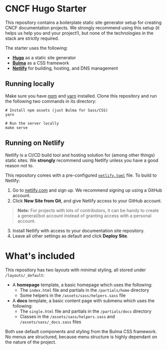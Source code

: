 # CNCF Hugo Starter

This repository contains a boilerplate static site generator setup for creating CNCF documentation projects. We strongly recommend using this setup (it helps us help you and your project!), but none of the technologies in the stack are strictly required.

The starter uses the following:
* **[Hugo](https://gohugo.io/)** as a static site generator
* **[Bulma](https://bulma.io/)** as a CSS framework
* **[Netlify](https://www.netlify.com/)** for building, hosting, and DNS management

## Running locally

Make sure you have [npm](https://www.npmjs.com/) and [yarn](https://yarnpkg.com/) installed. Clone this repository and run the following two commands in its directory:

```shell
# Install npm assets (just Bulma for Sass/CSS)
yarn

# Run the server locally
make serve
```

## Running on Netlify

Netlify is a CI/CD build tool and hosting solution for (among other things) static sites. We **strongly** recommend using Netlify unless you have a good reason not to.

This repository comes with a pre-configured [`netlify.toml`](https://github.com/cncf/hugo-netlify-starter/blob/master/netlify.toml) file. To build to Netlify:

1. Go to [netlify.com](https://netlify.com) and sign up. We recommend signing up using a GitHub account.
2. Click **New Site from Git**, and give Netlify access to your GitHub account.
  > **Note:** For projects with lots of contributors, it can be handy to create a general/bot account instead of granting access with a personal account.

3. Install Netlify with access to your documentation site repository.
4. Leave all other settings as default and click **Deploy Site**.

# What's included

This repository has two layouts with minimal styling, all stored under `/layouts/_default`:

* A **homepage** template, a basic homepage which uses the following:
  * The `index.html` file and partials in the `/partials/home` directory
  * Some helpers in the `/assets/sass/helpers.sass` file
* A **docs** template, a basic content page with submenu which uses the following:
  * The `single.html` file and partials in the `/partials/docs` directory
  * Classes in the `/assets/sass/helpers.sass` and `/assets/sass/_docs.sass` files

Both use default components and styling from the Bulma CSS framework. No menus are structured, because menu structure is highly dependant on the nature of the project.
